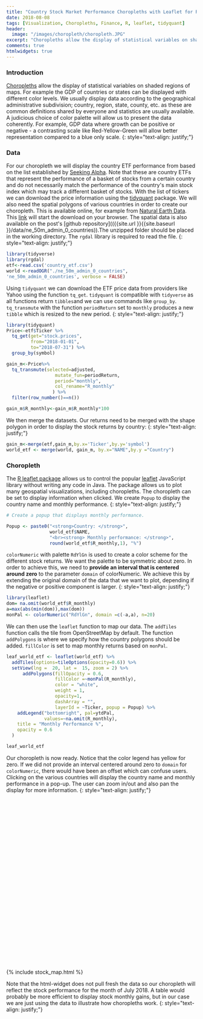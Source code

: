 ```yaml
---
title: "Country Stock Market Performance Choropleths with Leaflet for R"
date: 2018-08-08
tags: [Visualization, Choropleths, Finance, R, leaflet, tidyquant]
header:
  image: "/images/choropleth/choropleth.JPG"
excerpt: "Choropleths allow the display of statistical variables on shaded regions of maps. For example the GDP of countries or states can be displayed with different color levels. We usually display data according to the geographical administrative subdivision; country, region, state, county, etc. as these are common definitions shared by everyone and statistics are usually available. A judicious choice of color palette will allow us to present the data coherently. For example, GDP data where growth can be positive or negative - a contrasting scale like Red-Yellow-Green will allow better representation compared to a blue only scale. "
comments: true
htmlwidgets: true
---
```

### Introduction
[Choropleths](https://en.wikipedia.org/wiki/Choropleth_map) allow the display of statistical variables on shaded regions of maps. For example the GDP of countries or states can be displayed with different color levels. We usually display data according to the geographical administrative subdivision; country, region, state, county, etc. as these are common definitions shared by everyone and statistics are usually available. A judicious choice of color palette will allow us to present the data coherently. For example, GDP data where growth can be positive or negative - a contrasting scale like Red-Yellow-Green will allow better representation compared to a blue only scale.
{: style="text-align: justify;"}

### Data
For our choropleth we will display the country ETF performance from based on the list established by [Seeking Alpha](https://seekingalpha.com/etfs-and-funds/etf-tables/countries). Note that these are country ETFs that represent the performance of a basket of stocks from a certain country and do not necessarily match the performance of the country's main stock index which may track a different basket of stocks. With the list of tickers we can download the price information using the [tidyquant](https://github.com/business-science/tidyquant) package. We will also need the spatial polygons of various countries in order to create our choropleth. This is available online, for example from [Natural Earth Data](http//www.naturalearthdata.com). This [link]((http://www.naturalearthdata.com/http//www.naturalearthdata.com/download/50m/cultural/ne_50m_admin_0_countries.zip)) will start the download on your browser. The spatial data is also available on the post's [github repository](({{site.url }}{{site.baseurl }}/data/ne_50m_admin_0_countries)).The unzipped folder should be placed in the working directory. The `rgdal` library is required to read the file.
{: style="text-align: justify;"}

```r
library(tidyverse)
library(rgdal)
etf<-read.csv('country_etf.csv')
world <-readOGR("./ne_50m_admin_0_countries",
'ne_50m_admin_0_countries', verbose = FALSE)
```
Using `tidyquant` we can download the ETF price data from providers like Yahoo using the function `tq_get`. `tidyquant` is compatible with `tidyverse` as all functions return `tibbles`and we can use commands like `group_by`. `tq_transmute` with the function `periodReturn` set to `monthly` produces a new `tibble` which is resized to the new period.
{: style="text-align: justify;"}


```r
library(tidyquant)
Price<-etf$Ticker %>%
  tq_get(get="stock.prices",
         from="2018-01-01",
         to="2018-07-31") %>%
  group_by(symbol)

gain_m<-Price%>%
  tq_transmute(selected=adjusted,
                  mutate_fun=periodReturn,
                  period="monthly",
                  col_rename="R_monthly"
                 ) %>%
  filter(row_number()==n())

gain_m$R_monthly<-gain_m$R_monthly*100
```
We then merge the datasets. Our returns need to be merged with the shape polygon in order to display the stock returns by country:
{: style="text-align: justify;"}

```r
gain_m<-merge(etf,gain_m,by.x='Ticker',by.y='symbol')
world_etf <- merge(world, gain_m, by.x="NAME",by.y ="Country")
```
### Choropleth
The [R leaflet package](https://rstudio.github.io/leaflet/) allows us to control the popular [leaflet](https://leafletjs.com/) JavaScript library without writing any code in Java. The package allows us to plot many geospatial visualizations, including choropleths. The choropleth can be set to display information when clicked. We create `Popup` to display the country name and monthly performance.
{: style="text-align: justify;"}

```r
# Create a popup that displays monthly performance.

Popup <- paste0("<strong>Country: </strong>",
                world_etf$NAME,
                "<br><strong> Monthly performance: </strong>",
                round(world_etf$R_monthly,1), "%")
```
`colorNumeric` with palette `RdYlGn` is used to create a color scheme for the different stock returns. We want the palette to be symmetric about zero. In order to achieve this, we need to **provide an interval that is centered around zero** to the parameter `domain` of colorNumeric. We achieve this by extending the original domain of the data that we want to plot, depending if the negative or positive component is larger.
{: style="text-align: justify;"}

```r
library(leaflet)
dom= na.omit(world_etf$R_monthly)
a=max(abs(min(dom)),max(dom))
monPal <- colorNumeric("RdYlGn", domain =c(-a,a), n=20)
```
We can then use the `leaflet` function to map our data. The `addTiles` function calls the tile from OpenStreetMap by default. The function `addPolygons` is where we specify how the country polygons should be added. `fillColor` is set to map monthly returns based on `monPal`.

```r
leaf_world_etf <- leaflet(world_etf) %>%
  addTiles(options=tileOptions(opacity=0.6)) %>%
  setView(lng =  20, lat =  15, zoom = 2) %>%
      addPolygons(fillOpacity = 0.6,
                  fillColor =~monPal(R_monthly),
                  color = "white",
                  weight = 1,
                  opacity=1,
                  dashArray = "",
                  layerId = ~Ticker, popup = Popup) %>%
    addLegend("bottomright", pal=ytdPal,
              values=~na.omit(R_monthly),
    title = "Monthly Performance %",
    opacity = 0.6
  )

leaf_world_etf
```
Our choropleth is now ready. Notice that the color legend has yellow for zero. If we did not provide an interval centered around zero to `domain` for `colorNumeric`, there would have been an offset which can confuse users. Clicking on the various countries will display the country name and monthly performance in a pop-up. The user can zoom in/out and also pan the display for more information.
{: style="text-align: justify;"}

<div id="htmlwidget-8117a5c62e2a5a621f7e" style="width:750px;height:450px;" class="leaflet html-widget"></div>
{% include stock_map.html %}

Note that the html-widget does not pull fresh the data so our choropleth will reflect the stock performance for the month of July 2018. A table would probably be more efficient to display stock monthly gains, but in our case we are just using the data to illustrate how choropleths work.
{: style="text-align: justify;"}
